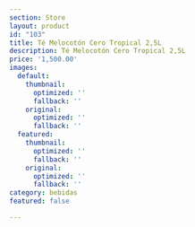 ```yaml
---
section: Store
layout: product
id: "103"
title: Té Melocotón Cero Tropical 2,5L
description: Té Melocotón Cero Tropical 2,5L
price: '1,500.00'
images:
  default:
    thumbnail:
      optimized: ''
      fallback: ''
    original:
      optimized: ''
      fallback: ''
  featured:
    thumbnail:
      optimized: ''
      fallback: ''
    original:
      optimized: ''
      fallback: ''
category: bebidas
featured: false

---
```

